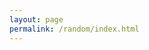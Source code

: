 ```yaml
---
layout: page
permalink: /random/index.html
---
```


<html>
	<head>
		<script>
			var posts = [];
			{% for post in site.posts %}
			posts.push("{{ post.url }}");
			{% endfor %}  

			document.write("<meta http-equiv=\"refresh\" content=\"1;url=");
			document.write(posts[Math.floor(Math.random() * posts.length)]);
			document.write("\">");
		</script>
	</head>

	<body>
		Redirecting to a
		<script>
			document.write("<a href=\"");
				document.write(posts[Math.floor(Math.random() * posts.length)]);
				document.write("\">random post</a>...");
		</script>
	</body>
</html>
